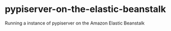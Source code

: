 pypiserver-on-the-elastic-beanstalk
===================================

Running a instance of pypiserver on the Amazon Elastic Beanstalk
